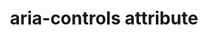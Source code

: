 ---
{
  "title": "aria-controls attribute",
  "description": "Identifies the element (or elements) whose contents or presence are controlled by the current element. See related aria-owns.",
  "category": "aria",
  "keywords": "aria-controls attribute",
  "last_test_date": "2020-11-09",
  "test_results_url": "https://a11ysupport.io/tech/aria/aria-controls_attribute",
  "test_url": "https://a11ysupport.io/tech/aria/aria-controls_attribute",
  "notes_by_num": {
    "1": "Didn't convey the presence of the aria-controls attribute",
    "2": "Didn't allow the user to jump to the controlled element"
  },
  "stats": {
    "jaws": {
      "chrome": {
        "84-92": "a #1"
      },
      "edge": {
        "91-92": "a #1"
      },
      "ie": {
        "11": "a #1"
      },
      "firefox": {
        "74-82": "a #1"
      }
    },
    "narrator": {
      "edge": {
        "44-86": "u #2 #1"
      }
    },
    "nvda": {
      "chrome": {
        "91-92": "n #2 #1"
      },
      "edge": {
        "91-92": "n #2 #1"
      },
      "firefox": {
        "66-82": "n #2 #1"
      },
      "ie": {
        "11": "n #2 #1"
      }
    },
    "talkback": {
      "and_chr": {
        "75-86": "n #2 #1"
      }
    },
    "vo_ios": {
      "ios_saf": {
        "12.2-15.0.2": "n #2 #1"
      }
    },
    "vo_macos": {
      "safari": {
        "12.1-15.1": "n #2 #1"
      }
    },
    "orca": {
      "firefox": {
        "69-82": "n #2 #1"
      }
    },
    "dragon_win": {
      "chrome": {
        "80-87": "y"
      }
    },
    "va_and": {
      "and_chr": {
        "80-87": "y"
      }
    },
    "vc_macos": {
      "safari": {
        "13.0.5-14.0.1": "y"
      }
    },
    "vc_ios": {
      "ios_saf": {
        "13.3.1-14.2": "y"
      }
    },
    "wsr": {
      "chrome": {
        "80-87": "y"
      }
    }
  },
  "links": {
    "ARIA: What to do about aria-controls": "https://github.com/w3c/aria/issues/995",
    "ARIA spec for aria-controls": "https://www.w3.org/TR/wai-aria-1.1/#aria-controls"
  }
}
---